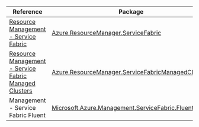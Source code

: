 | Reference | Package | Source |
|---|---|---|
|[Resource Management - Service Fabric](resourcemanager.servicefabric-readme.md)|[Azure.ResourceManager.ServiceFabric](https://www.nuget.org/packages/Azure.ResourceManager.ServiceFabric)|[GitHub](https://github.com/Azure/azure-sdk-for-net/blob/main/sdk/servicefabric/Azure.ResourceManager.ServiceFabric)|
|[Resource Management - Service Fabric Managed Clusters](resourcemanager.servicefabricmanagedclusters-readme.md)|[Azure.ResourceManager.ServiceFabricManagedClusters](https://www.nuget.org/packages/Azure.ResourceManager.ServiceFabricManagedClusters)|[GitHub](https://github.com/Azure/azure-sdk-for-net/blob/main/sdk/servicefabricmanagedclusters/Azure.ResourceManager.ServiceFabricManagedClusters)|
|Management - Service Fabric Fluent|[Microsoft.Azure.Management.ServiceFabric.Fluent](https://www.nuget.org/packages/Microsoft.Azure.Management.ServiceFabric.Fluent)|[GitHub](https://github.com/Azure/azure-sdk-for-net/blob/main/)|
